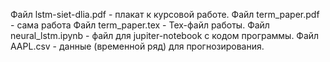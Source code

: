 Файл lstm-siet-dlia.pdf - плакат к курсовой работе.
Файл term_paper.pdf - сама работа
Файл term_paper.tex - Tex-файл работы.
Файл neural_lstm.ipynb - файл для jupiter-notebook с кодом программы.
Файл AAPL.csv - данные (временной ряд) для прогнозирования.
